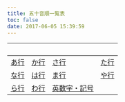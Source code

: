 ```yaml
---
title: 五十音順一覧表
toc: false
date: 2017-06-05 15:39:59
---
```


| &nbsp; | &nbsp; | &nbsp; | &nbsp; |
| :----- | :----- | :----- | :----- |
| [あ行](/金融相关/证券用语解说集/日本語/あ行/あ行一覧表/) | [か行](/金融相关/证券用语解说集/日本語/か行/か行一覧表/) | [さ行](/金融相关/证券用语解说集/日本語/さ行/さ行一覧表/) | [た行](/金融相关/证券用语解说集/日本語/た行/た行一覧表/) |
| [な行](/金融相关/证券用语解说集/日本語/な行/な行一覧表/) | [は行](/金融相关/证券用语解说集/日本語/は行/は行一覧表/) | [ま行](/金融相关/证券用语解说集/日本語/ま行/ま行一覧表/) | [や行](/金融相关/证券用语解说集/日本語/や行/や行一覧表/) |
| [ら行](/金融相关/证券用语解说集/日本語/ら行/ら行一覧表/) | [わ行](/金融相关/证券用语解说集/日本語/わ行/わ行一覧表/) | [英数字・記号](/金融相关/证券用语解说集/日本語/英数字・記号/英数字・記号一覧表/) | &nbsp; |
